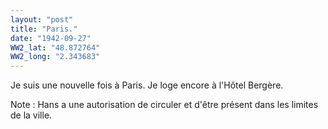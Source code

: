 ```yaml
---
layout: "post"
title: "Paris."
date: "1942-09-27"
WW2_lat: "48.872764"
WW2_long: "2.343683"
---
```


Je suis une nouvelle fois à Paris. Je loge encore à l'Hôtel Bergère.


<div class="histoire"></div>

<div class="commentaire">Note : Hans a une autorisation de circuler et d'être présent dans les limites de la ville.</div>